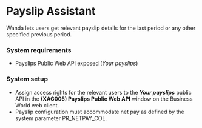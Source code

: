 # Payslip Assistant

Wanda lets users get relevant payslip details for the last period or any other specified previous period.

### System requirements

- Payslips Public Web API exposed (_Your payslips_)


### System setup

- Assign access rights for the relevant users to the _**Your payslips**_ public API in the **(XAG005) Payslips Public Web API** window on the Business World web client.
- Payslip configuration must accommodate net pay as defined by the system parameter PR\_NETPAY_COL.



		

